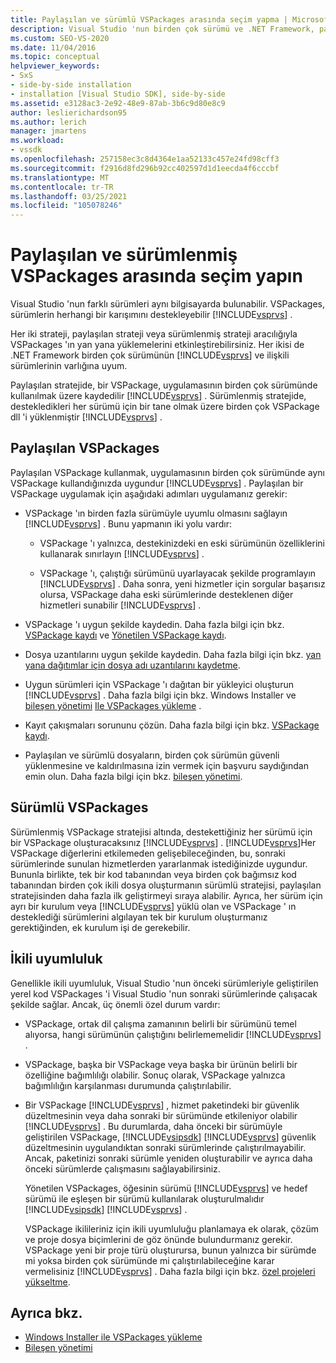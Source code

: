 ```yaml
---
title: Paylaşılan ve sürümlü VSPackages arasında seçim yapma | Microsoft Docs
description: Visual Studio 'nun birden çok sürümü ve .NET Framework, paylaşılan veya sürümlü stratejiler aracılığıyla VSPackages 'nin yan yana yüklemeleri hakkında bilgi edinin.
ms.custom: SEO-VS-2020
ms.date: 11/04/2016
ms.topic: conceptual
helpviewer_keywords:
- SxS
- side-by-side installation
- installation [Visual Studio SDK], side-by-side
ms.assetid: e3128ac3-2e92-48e9-87ab-3b6c9d80e8c9
author: leslierichardson95
ms.author: lerich
manager: jmartens
ms.workload:
- vssdk
ms.openlocfilehash: 257158ec3c8d4364e1aa52133c457e24fd98cff3
ms.sourcegitcommit: f2916d8fd296b92cc402597d1d1eecda4f6cccbf
ms.translationtype: MT
ms.contentlocale: tr-TR
ms.lasthandoff: 03/25/2021
ms.locfileid: "105078246"
---
```

# <a name="choose-between-shared-and-versioned-vspackages"></a>Paylaşılan ve sürümlenmiş VSPackages arasında seçim yapın
Visual Studio 'nun farklı sürümleri aynı bilgisayarda bulunabilir. VSPackages, sürümlerin herhangi bir karışımını destekleyebilir [!INCLUDE[vsprvs](../code-quality/includes/vsprvs_md.md)] .

 Her iki strateji, paylaşılan strateji veya sürümlenmiş strateji aracılığıyla VSPackages 'ın yan yana yüklemelerini etkinleştirebilirsiniz. Her ikisi de .NET Framework birden çok sürümünün [!INCLUDE[vsprvs](../code-quality/includes/vsprvs_md.md)] ve ilişkili sürümlerinin varlığına uyum.

 Paylaşılan stratejide, bir VSPackage, uygulamasının birden çok sürümünde kullanılmak üzere kaydedilir [!INCLUDE[vsprvs](../code-quality/includes/vsprvs_md.md)] . Sürümlenmiş stratejide, destekledikleri her sürümü için bir tane olmak üzere birden çok VSPackage dll 'i yüklenmiştir [!INCLUDE[vsprvs](../code-quality/includes/vsprvs_md.md)] .

## <a name="shared-vspackages"></a>Paylaşılan VSPackages
 Paylaşılan VSPackage kullanmak, uygulamasının birden çok sürümünde aynı VSPackage kullandığınızda uygundur [!INCLUDE[vsprvs](../code-quality/includes/vsprvs_md.md)] . Paylaşılan bir VSPackage uygulamak için aşağıdaki adımları uygulamanız gerekir:

- VSPackage 'ın birden fazla sürümüyle uyumlu olmasını sağlayın [!INCLUDE[vsprvs](../code-quality/includes/vsprvs_md.md)] . Bunu yapmanın iki yolu vardır:

  - VSPackage 'ı yalnızca, destekinizdeki en eski sürümünün özelliklerini kullanarak sınırlayın [!INCLUDE[vsprvs](../code-quality/includes/vsprvs_md.md)] .

  - VSPackage 'ı, çalıştığı sürümünü uyarlayacak şekilde programlayın [!INCLUDE[vsprvs](../code-quality/includes/vsprvs_md.md)] . Daha sonra, yeni hizmetler için sorgular başarısız olursa, VSPackage daha eski sürümlerinde desteklenen diğer hizmetleri sunabilir [!INCLUDE[vsprvs](../code-quality/includes/vsprvs_md.md)] .

- VSPackage 'ı uygun şekilde kaydedin. Daha fazla bilgi için bkz. [VSPackage kaydı](../extensibility/internals/vspackage-registration.md) ve [Yönetilen VSPackage kaydı](/previous-versions/bb166783(v=vs.100)).

- Dosya uzantılarını uygun şekilde kaydedin. Daha fazla bilgi için bkz. [yan yana dağıtımlar için dosya adı uzantılarını kaydetme](../extensibility/registering-file-name-extensions-for-side-by-side-deployments.md).

- Uygun sürümleri için VSPackage 'ı dağıtan bir yükleyici oluşturun [!INCLUDE[vsprvs](../code-quality/includes/vsprvs_md.md)] . Daha fazla bilgi için bkz. Windows Installer ve [bileşen yönetimi](../extensibility/internals/component-management.md) [Ile VSPackages yükleme](../extensibility/internals/installing-vspackages-with-windows-installer.md) .

- Kayıt çakışmaları sorununu çözün. Daha fazla bilgi için bkz. [VSPackage kaydı](../extensibility/internals/vspackage-registration.md).

- Paylaşılan ve sürümlü dosyaların, birden çok sürümün güvenli yüklenmesine ve kaldırılmasına izin vermek için başvuru saydığından emin olun. Daha fazla bilgi için bkz. [bileşen yönetimi](../extensibility/internals/component-management.md).

## <a name="versioned-vspackages"></a>Sürümlü VSPackages
 Sürümlenmiş VSPackage stratejisi altında, destekettiğiniz her sürümü için bir VSPackage oluşturacaksınız [!INCLUDE[vsprvs](../code-quality/includes/vsprvs_md.md)] . [!INCLUDE[vsprvs](../code-quality/includes/vsprvs_md.md)]Her VSPackage diğerlerini etkilemeden gelişebileceğinden, bu, sonraki sürümlerinde sunulan hizmetlerden yararlanmak istediğinizde uygundur. Bununla birlikte, tek bir kod tabanından veya birden çok bağımsız kod tabanından birden çok ikili dosya oluşturmanın sürümlü stratejisi, paylaşılan stratejisinden daha fazla ilk geliştirmeyi sıraya alabilir. Ayrıca, her sürüm için ayrı bir kurulum veya [!INCLUDE[vsprvs](../code-quality/includes/vsprvs_md.md)] yüklü olan ve VSPackage ' ın desteklediği sürümlerini algılayan tek bir kurulum oluşturmanız gerektiğinden, ek kurulum işi de gerekebilir.

## <a name="binary-compatibility"></a>İkili uyumluluk
 Genellikle ikili uyumluluk, Visual Studio 'nun önceki sürümleriyle geliştirilen yerel kod VSPackages 'i Visual Studio 'nun sonraki sürümlerinde çalışacak şekilde sağlar. Ancak, üç önemli özel durum vardır:

- VSPackage, ortak dil çalışma zamanının belirli bir sürümünü temel alıyorsa, hangi sürümünün çalıştığını belirlememelidir [!INCLUDE[vsprvs](../code-quality/includes/vsprvs_md.md)] .

- VSPackage, başka bir VSPackage veya başka bir ürünün belirli bir özelliğine bağımlılığı olabilir. Sonuç olarak, VSPackage yalnızca bağımlılığın karşılanması durumunda çalıştırılabilir.

- Bir VSPackage [!INCLUDE[vsprvs](../code-quality/includes/vsprvs_md.md)] , hizmet paketindeki bir güvenlik düzeltmesinin veya daha sonraki bir sürümünde etkileniyor olabilir [!INCLUDE[vsprvs](../code-quality/includes/vsprvs_md.md)] . Bu durumlarda, daha önceki bir sürümüyle geliştirilen VSPackage, [!INCLUDE[vsipsdk](../extensibility/includes/vsipsdk_md.md)] [!INCLUDE[vsprvs](../code-quality/includes/vsprvs_md.md)] güvenlik düzeltmesinin uygulandıktan sonraki sürümlerinde çalıştırılmayabilir. Ancak, paketinizi sonraki sürümle yeniden oluşturabilir ve ayrıca daha önceki sürümlerde çalışmasını sağlayabilirsiniz.

  Yönetilen VSPackages, öğesinin sürümü [!INCLUDE[vsprvs](../code-quality/includes/vsprvs_md.md)] ve hedef sürümü ile eşleşen bir sürümü kullanılarak oluşturulmalıdır [!INCLUDE[vsipsdk](../extensibility/includes/vsipsdk_md.md)] [!INCLUDE[vsprvs](../code-quality/includes/vsprvs_md.md)] .

  VSPackage ikilileriniz için ikili uyumluluğu planlamaya ek olarak, çözüm ve proje dosya biçimlerini de göz önünde bulundurmanız gerekir. VSPackage yeni bir proje türü oluşturursa, bunun yalnızca bir sürümde mi yoksa birden çok sürümünde mi çalıştırılabileceğine karar vermelisiniz [!INCLUDE[vsprvs](../code-quality/includes/vsprvs_md.md)] . Daha fazla bilgi için bkz. [özel projeleri yükseltme](../extensibility/internals/upgrading-projects.md#upgrading-custom-projects).

## <a name="see-also"></a>Ayrıca bkz.
- [Windows Installer ile VSPackages yükleme](../extensibility/internals/installing-vspackages-with-windows-installer.md)
- [Bileşen yönetimi](../extensibility/internals/component-management.md)